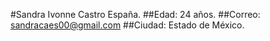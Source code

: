 #Sandra Ivonne Castro España.
##Edad: 24 años. 
##Correo: sandracaes00@gmail.com 
##Ciudad: Estado de México. 
